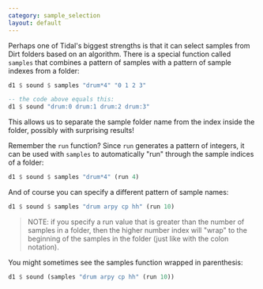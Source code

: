 ```yaml
---
category: sample_selection
layout: default
---
```


Perhaps one of Tidal's biggest strengths is that it can select samples from
Dirt folders based on an algorithm. There is a special function called `samples`
that combines a pattern of samples with a pattern of sample indexes from a folder:

~~~haskell
d1 $ sound $ samples "drum*4" "0 1 2 3"

-- the code above equals this:
d1 $ sound "drum:0 drum:1 drum:2 drum:3"
~~~

This allows us to separate the sample folder name from the index inside the
folder, possibly with surprising results!

Remember the `run` function? Since `run` generates a pattern of integers, it
can be used with `samples` to automatically "run" through the sample indices
of a folder:

~~~haskell
d1 $ sound $ samples "drum*4" (run 4)
~~~

And of course you can specify a different pattern of sample names:

~~~haskell
d1 $ sound $ samples "drum arpy cp hh" (run 10)
~~~

> NOTE: if you specify a run value that is greater than the number of
> samples in a folder, then the higher number index will "wrap" to the
> beginning of the samples in the folder (just like with the colon notation).

You might sometimes see the samples function wrapped in parenthesis:


~~~haskell
d1 $ sound (samples "drum arpy cp hh" (run 10))
~~~
